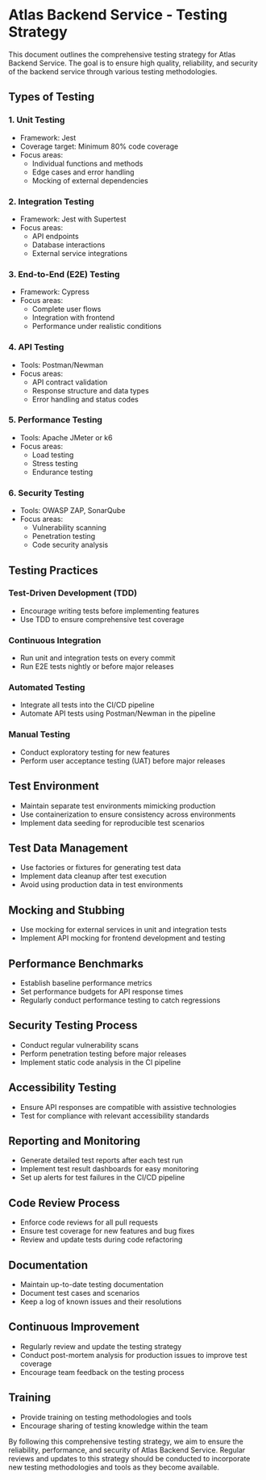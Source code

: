 # Atlas Backend Service - Testing Strategy

This document outlines the comprehensive testing strategy for Atlas Backend Service. The goal is to ensure high quality, reliability, and security of the backend service through various testing methodologies.

## Types of Testing

### 1. Unit Testing

- Framework: Jest
- Coverage target: Minimum 80% code coverage
- Focus areas:
  - Individual functions and methods
  - Edge cases and error handling
  - Mocking of external dependencies

### 2. Integration Testing

- Framework: Jest with Supertest
- Focus areas:
  - API endpoints
  - Database interactions
  - External service integrations

### 3. End-to-End (E2E) Testing

- Framework: Cypress
- Focus areas:
  - Complete user flows
  - Integration with frontend
  - Performance under realistic conditions

### 4. API Testing

- Tools: Postman/Newman
- Focus areas:
  - API contract validation
  - Response structure and data types
  - Error handling and status codes

### 5. Performance Testing

- Tools: Apache JMeter or k6
- Focus areas:
  - Load testing
  - Stress testing
  - Endurance testing

### 6. Security Testing

- Tools: OWASP ZAP, SonarQube
- Focus areas:
  - Vulnerability scanning
  - Penetration testing
  - Code security analysis

## Testing Practices

### Test-Driven Development (TDD)

- Encourage writing tests before implementing features
- Use TDD to ensure comprehensive test coverage

### Continuous Integration

- Run unit and integration tests on every commit
- Run E2E tests nightly or before major releases

### Automated Testing

- Integrate all tests into the CI/CD pipeline
- Automate API tests using Postman/Newman in the pipeline

### Manual Testing

- Conduct exploratory testing for new features
- Perform user acceptance testing (UAT) before major releases

## Test Environment

- Maintain separate test environments mimicking production
- Use containerization to ensure consistency across environments
- Implement data seeding for reproducible test scenarios

## Test Data Management

- Use factories or fixtures for generating test data
- Implement data cleanup after test execution
- Avoid using production data in test environments

## Mocking and Stubbing

- Use mocking for external services in unit and integration tests
- Implement API mocking for frontend development and testing

## Performance Benchmarks

- Establish baseline performance metrics
- Set performance budgets for API response times
- Regularly conduct performance testing to catch regressions

## Security Testing Process

- Conduct regular vulnerability scans
- Perform penetration testing before major releases
- Implement static code analysis in the CI pipeline

## Accessibility Testing

- Ensure API responses are compatible with assistive technologies
- Test for compliance with relevant accessibility standards

## Reporting and Monitoring

- Generate detailed test reports after each test run
- Implement test result dashboards for easy monitoring
- Set up alerts for test failures in the CI/CD pipeline

## Code Review Process

- Enforce code reviews for all pull requests
- Ensure test coverage for new features and bug fixes
- Review and update tests during code refactoring

## Documentation

- Maintain up-to-date testing documentation
- Document test cases and scenarios
- Keep a log of known issues and their resolutions

## Continuous Improvement

- Regularly review and update the testing strategy
- Conduct post-mortem analysis for production issues to improve test coverage
- Encourage team feedback on the testing process

## Training

- Provide training on testing methodologies and tools
- Encourage sharing of testing knowledge within the team

By following this comprehensive testing strategy, we aim to ensure the reliability, performance, and security of Atlas Backend Service. Regular reviews and updates to this strategy should be conducted to incorporate new testing methodologies and tools as they become available.